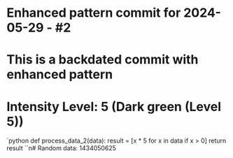 ﻿# Enhanced pattern commit for 2024-05-29 - #2
# This is a backdated commit with enhanced pattern
# Intensity Level: 5 (Dark green (Level 5))
`python
def process_data_2(data):
    result = [x * 5 for x in data if x > 0]
    return result
``n# Random data: 1434050625

